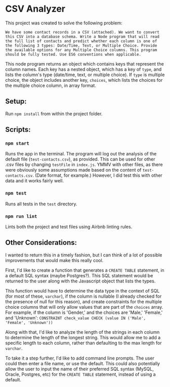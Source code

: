 # CSV Analyzer
This project was created to solve the following problem:
```
We have some contact records in a CSV (attached). We want to convert this CSV into a database schema. Write a Node program that will read the full list of contacts and predict whether each column is one of the following 3 types: Date/Time, Text, or Multiple Choice. Provide the available options for any Multiple Choice columns. This program should be fully tested. Use ES6 conventions when applicable.
```

This node program returns an object which contains keys that represent the column names. Each key has a nested object, which has a key of `type`, and lists the column's type (date/time, text, or multiple choice). If `type` is multiple choice, the object includes another key, `choices`, which lists the choices for the multiple choice column, in array format.

## Setup:
Run `npm install` from within the project folder.


## Scripts:

### `npm start`
Runs the app in the terminal. The program will log out the analysis of the default file (`test-contacts.csv`), as provided. This can be used for other .csv files by changing `testFile` in `index.js`. YMMV with other files, as there were obviously some assumptions made based on the content of `test-contacts.csv`. (Date format, for example.) However, I did test this with other data and it works fairly well.

### `npm test`
Runs all tests in the `test` directory.

### `npm run lint`
Lints both the project and test files using Airbnb linting rules.

## Other Considerations:
I wanted to return this in a timely fashion, but I can think of a lot of possible improvements that would make this really cool.

First, I'd like to create a function that generates a `CREATE TABLE` statement, in a default SQL syntax (maybe Postgres?). This SQL statement would be returned to the user along with the Javascript object that lists the types.

This function would have to determine the data type in the context of SQL (for most of these, `varchar`), if the column is nullable (I already checked for the presence of null for this reason), and create constraints for the multiple choice columns that will only allow values that are part of the `choices` array. For example, if the column is 'Gender,' and the choices are 'Male,' 'Female,' and 'Unknown':
`CONSTRAINT check_value CHECK (value IN ('Male', 'Female', 'Unknown'))`

Along with that, I'd like to analyze the length of the strings in each column to determine the length of the longest string. This would allow me to add a specific length to each column, rather than defaulting to the max length for `varchar`.

To take it a step further, I'd like to add command line prompts. The user could then enter a file name, or use the default. This could also potentially allow the user to input the name of their preferred SQL syntax (MySQL, Oracle, Postgres, etc) for the `CREATE TABLE` statement, instead of  using a default.
